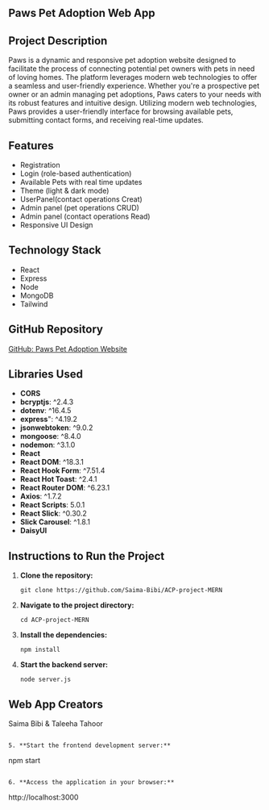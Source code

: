 ## Paws Pet Adoption Web App

## Project Description
Paws is a dynamic and responsive pet adoption website designed to facilitate the process of connecting potential pet owners with pets in need of loving homes. The platform leverages modern web technologies to offer a seamless and user-friendly experience. Whether you're a prospective pet owner or an admin managing pet adoptions, Paws caters to your needs with its robust features and intuitive design. Utilizing modern web technologies, Paws provides a user-friendly interface for browsing available pets, submitting contact forms, and receiving real-time updates.

 ## Features
-	Registration
-	Login (role-based authentication)
-	Available Pets with real time updates
-	Theme (light & dark mode)
-	UserPanel(contact operations Creat)
-	Admin panel (pet operations CRUD)
-	Admin panel (contact operations Read)
-	Responsive UI Design


## Technology Stack
- React
- Express
- Node
- MongoDB
- Tailwind




## GitHub Repository
[GitHub: Paws Pet Adoption Website](https://github.com/Saima-Bibi/ACP-project-MERN)

## Libraries Used
- **CORS**
- **bcryptjs**: ^2.4.3
- **dotenv**: ^16.4.5
- **express**": ^4.19.2
- **jsonwebtoken**: ^9.0.2
- **mongoose**: ^8.4.0
- **nodemon**: ^3.1.0
- **React**
- **React DOM**: ^18.3.1
- **React Hook Form**: ^7.51.4
- **React Hot Toast**: ^2.4.1
- **React Router DOM**: ^6.23.1
- **Axios**: ^1.7.2
- **React Scripts**: 5.0.1
- **React Slick**: ^0.30.2
- **Slick Carousel**: ^1.8.1
- **DaisyUI**

## Instructions to Run the Project

1. **Clone the repository:**
   ```
   git clone https://github.com/Saima-Bibi/ACP-project-MERN
   ```

2. **Navigate to the project directory:**
   ```
   cd ACP-project-MERN
   ```

3. **Install the dependencies:**
   ```
   npm install
   ```

4. **Start the backend server:**
   ```
   node server.js

  ## Web App Creators
   Saima Bibi & Taleeha Tahoor
   ```

5. **Start the frontend development server:**
   ```
   npm start
   ```

6. **Access the application in your browser:**
   ```
   http://localhost:3000
   ```

